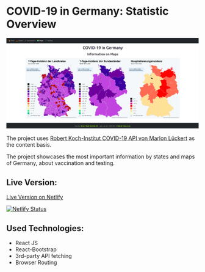 # COVID-19 in Germany: Statistic Overview

![Screenshot of the project](./public/covid-screen.png)

The project uses [Robert Koch-Institut COVID-19 API von Marlon Lückert](https://api.corona-zahlen.org/docs/) as the content basis.

The project showcases the most important information by states and maps of Germany, about vaccination and testing.

## Live Version:

[Live Version on Netlify](covid19-info-sempris.netlify.app)

[![Netlify Status](https://api.netlify.com/api/v1/badges/7c5b25a9-83ea-480d-9408-9630b2690488/deploy-status)](https://app.netlify.com/sites/covid19-info-sempris/deploys)

## Used Technologies:

- React JS
- React-Bootstrap
- 3rd-party API fetching
- Browser Routing